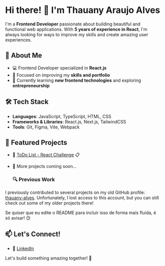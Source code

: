 # Hi there! 👋 I'm Thauany Araujo Alves
I'm a **Frontend Developer** passionate about building beautiful and functional web applications. With **5 years of experience in React**, I'm always looking for ways to improve my skills and create amazing user experiences.

## 🚀 About Me

- 💻 Frontend Developer specialized in **React.js**
- 🎯 Focused on improving my **skills and portfolio**
- 🌱 Currently learning **new frontend technologies** and exploring **entrepreneurship**

## 🛠 Tech Stack

- **Languages**: JavaScript, TypeScript, HTML, CSS
- **Frameworks & Libraries**: React.js, Next.js, TailwindCSS
- **Tools**: Git, Figma, Vite, Webpack

## 📌 Featured Projects

- 🔹 [ToDo List - React Challenge](https://github.com/yourusername/todo-list-react) 📋
- 🔹 More projects coming soon...

  ### 🔍 Previous Work
I previously contributed to several projects on my old GitHub profile: [thauany-alves](https://github.com/thauany-alves). Unfortunately, I lost access to this account, but you can still check out some of my older projects there!

Se quiser que eu edite o README para incluir isso de forma mais fluida, é só avisar! 😊

## 📫 Let's Connect!

- 💼 [LinkedIn](https://www.linkedin.com/in/thauany-alves/)

Let's build something amazing together! 💜


